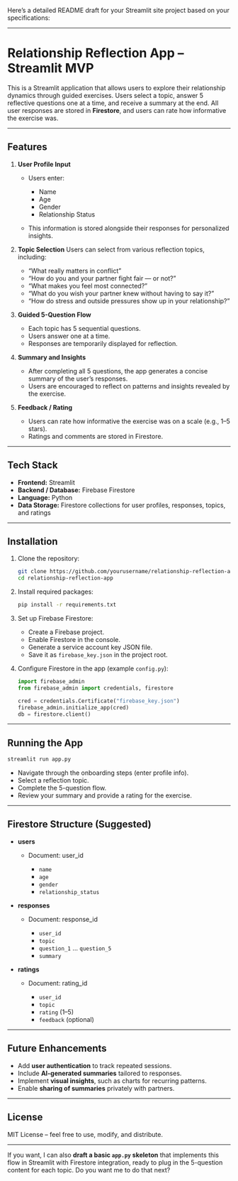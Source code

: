 Here’s a detailed README draft for your Streamlit site project based on your specifications:

---

# Relationship Reflection App – Streamlit MVP

This is a Streamlit application that allows users to explore their relationship dynamics through guided exercises. Users select a topic, answer 5 reflective questions one at a time, and receive a summary at the end. All user responses are stored in **Firestore**, and users can rate how informative the exercise was.

---

## Features

1. **User Profile Input**

   * Users enter:

     * Name
     * Age
     * Gender
     * Relationship Status
   * This information is stored alongside their responses for personalized insights.

2. **Topic Selection**
   Users can select from various reflection topics, including:

   * “What really matters in conflict”
   * “How do you and your partner fight fair — or not?”
   * “What makes you feel most connected?”
   * “What do you wish your partner knew without having to say it?”
   * “How do stress and outside pressures show up in your relationship?”

3. **Guided 5-Question Flow**

   * Each topic has 5 sequential questions.
   * Users answer one at a time.
   * Responses are temporarily displayed for reflection.

4. **Summary and Insights**

   * After completing all 5 questions, the app generates a concise summary of the user’s responses.
   * Users are encouraged to reflect on patterns and insights revealed by the exercise.

5. **Feedback / Rating**

   * Users can rate how informative the exercise was on a scale (e.g., 1–5 stars).
   * Ratings and comments are stored in Firestore.

---

## Tech Stack

* **Frontend:** Streamlit
* **Backend / Database:** Firebase Firestore
* **Language:** Python
* **Data Storage:** Firestore collections for user profiles, responses, topics, and ratings

---

## Installation

1. Clone the repository:

   ```bash
   git clone https://github.com/yourusername/relationship-reflection-app.git
   cd relationship-reflection-app
   ```

2. Install required packages:

   ```bash
   pip install -r requirements.txt
   ```

3. Set up Firebase Firestore:

   * Create a Firebase project.
   * Enable Firestore in the console.
   * Generate a service account key JSON file.
   * Save it as `firebase_key.json` in the project root.

4. Configure Firestore in the app (example `config.py`):

   ```python
   import firebase_admin
   from firebase_admin import credentials, firestore

   cred = credentials.Certificate("firebase_key.json")
   firebase_admin.initialize_app(cred)
   db = firestore.client()
   ```

---

## Running the App

```bash
streamlit run app.py
```

* Navigate through the onboarding steps (enter profile info).
* Select a reflection topic.
* Complete the 5-question flow.
* Review your summary and provide a rating for the exercise.

---

## Firestore Structure (Suggested)

* **users**

  * Document: user\_id

    * `name`
    * `age`
    * `gender`
    * `relationship_status`

* **responses**

  * Document: response\_id

    * `user_id`
    * `topic`
    * `question_1` … `question_5`
    * `summary`

* **ratings**

  * Document: rating\_id

    * `user_id`
    * `topic`
    * `rating` (1–5)
    * `feedback` (optional)

---

## Future Enhancements

* Add **user authentication** to track repeated sessions.
* Include **AI-generated summaries** tailored to responses.
* Implement **visual insights**, such as charts for recurring patterns.
* Enable **sharing of summaries** privately with partners.

---

## License

MIT License – feel free to use, modify, and distribute.

---

If you want, I can also **draft a basic `app.py` skeleton** that implements this flow in Streamlit with Firestore integration, ready to plug in the 5-question content for each topic. Do you want me to do that next?
